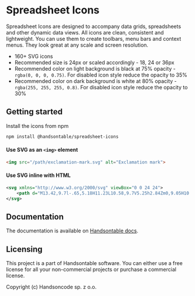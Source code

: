 # Spreadsheet Icons

Spreadsheet Icons are designed to accompany data grids, spreadsheets and other dynamic data views. All icons are clean, consistent and lightweight. You can use them to create toolbars, menu bars and context menus. They look great at any scale and screen resolution.

- 160+ SVG icons
- Recommended size is 24px or scaled accordingly - 18, 24 or 36px
- Recommended color on light background is black at 75% opacity - `rgba(0, 0, 0, 0.75)`. For disabled icon style reduce the opacity to 35%
- Recommended color on dark background is white at 80% opacity - `rgba(255, 255, 255, 0.8)`. For disabled icon style reduce the opacity to 30%

## Getting started

Install the icons from npm

```bash
npm install @handsontable/spreadsheet-icons
```

#### Use SVG as an `<img>` element

```html
<img src="/path/exclamation-mark.svg" alt="Exclamation mark">
```

#### Use SVG inline with HTML

```xml
<svg xmlns="http://www.w3.org/2000/svg" viewBox="0 0 24 24">
    <path d="M13.42,9.7l-.65,5.18H11.23L10.58,9.7V5.25h2.84Zm0,9.05H10.58V15.92h2.84Z"/>
</svg>
```

## Documentation

The documentation is available on
[Handsontable docs](https://handsontable.com/docs/demo-spreadsheet-icons.html).

## Licensing

This project is a part of Handsontable software. You can either use a free license for all your non-commercial projects or purchase a commercial license.

Copyright (c) Handsoncode sp. z o.o.
